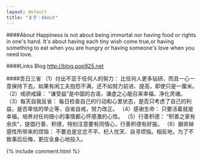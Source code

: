 ```yaml
---
layout: default
title: "关于：About"
---
```

####About
Happiness is not about being immortal nor having food or rights in one's hand. It's about having each tiny wish come true,or having something to eat when you are hungry or having someone's love when you need love.  


####Links
Blog    <http://blog.pop925.net> 



####吾日三省
（1）付出不亚于任何人的努力：
比任何人更多钻研，而且一心一意保持下去。如果有闲工夫抱怨不满，还不如努力前进、提高，即使只是一厘米。
（2）戒骄戒躁：
“谦受益”是中国的古语，谦虚之心能召来幸福、净化灵魂。
（3）每天自我反省：
每日检查自己的行动和心里状态，是否只考虑了自己的利益，是否卑怯的举止等，自省自戒，努力改正。
（4）感谢生命：
只要活着就是幸福，培养对任何细小的事情都心怀感激的心性。
（5）行善积德：
“积善之家有余庆”，提倡行善、积德，特别注意要有同情心，行善积德有好报。
（6）摒弃掉感性所带来的烦恼：
不要总是忿忿不平、杞人忧天、自寻烦恼。相反地，为了不致事后后悔，更应全身心地投入。

<!-- Blog Comments -->
<div class="media">
  {% include comment.html %} 
</div>
